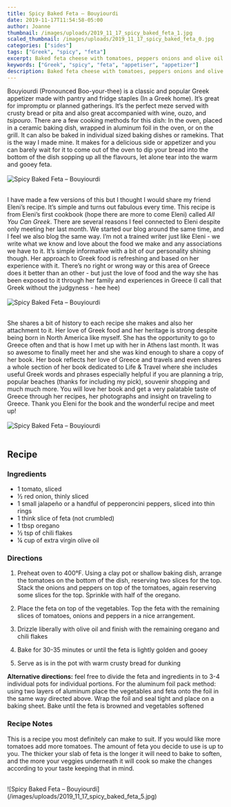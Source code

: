 ```yaml
---
title: Spicy Baked Feta – Bouyiourdi
date: 2019-11-17T11:54:58-05:00
author: Joanne
thumbnail: /images/uploads/2019_11_17_spicy_baked_feta_1.jpg
scaled_thumbnail: /images/uploads/2019_11_17_spicy_baked_feta_0.jpg
categories: ["sides"]
tags: ["Greek", "spicy", "feta"]
excerpt: Baked feta cheese with tomatoes, peppers onions and olive oil 
keywords: ["Greek", "spicy", "feta", "appetiser", "appetizer"]
description: Baked feta cheese with tomatoes, peppers onions and olive oil 
---
```


Bouyiourdi (Pronounced Boo-your-thee) is a classic and popular Greek appetizer made with pantry and fridge staples (In a Greek home). It’s great  for impromptu or planned gatherings. It’s the perfect meze served with crusty bread or pita and also great accompanied with wine, ouzo, and _tsipouro_. There are a few cooking methods for this dish: In the oven, placed in a ceramic baking dish, wrapped in aluminum foil in the oven, or on the grill. It can also be baked in individual sized baking dishes or ramekins. That is the way I made mine. It makes for a delicious side or appetizer and you can barely wait for it to come out of the oven  to dip your bread into the bottom of the dish sopping up all the flavours, let alone tear into the warm and gooey feta. 
</br>
</br>
![Spicy Baked Feta – Bouyiourdi](/images/uploads/2019_11_17_spicy_baked_feta_2.jpg)
</br>
</br>

I have made a few versions of this but I thought I would share my friend Eleni’s recipe. It’s simple and turns out fabulous every time. This recipe is from Eleni’s first cookbook (hope there are more to come Eleni) called _All You Can Greek_. There are several reasons I feel connected to Eleni despite only meeting her last month.  We started our blog around the same time, and I feel we also blog the same way. I’m not a trained writer just like Eleni  - we write what we know and love about the food we make and any associations we have to it. It’s simple informative with a bit of our personality shining though. Her approach to Greek food  is refreshing and based on her experience with it. There’s no right or wrong way or this area of Greece does it better than an other - but just the love of food and the way she has been exposed to it through her family and experiences in Greece (I call that Greek without the judgyness - hee hee)
</br>
</br>
![Spicy Baked Feta – Bouyiourdi](/images/uploads/2019_11_17_spicy_baked_feta_3.jpg)
</br>
</br>

She shares a bit of history to each recipe she makes and also her attachment to it. Her love of Greek food and her heritage is strong despite being born in North America like myself. She has the opportunity to go to Greece often and that is how I met up with her in Athens last month.  It was so awesome to finally meet her and she was kind enough to share a copy of her book. Her book reflects her love of Greece and travels and even shares a whole section of her book dedicated to Life & Travel where she includes useful Greek words and phrases especially helpful if you are planning a trip, popular beaches (thanks for including my pick), souvenir shopping and much much more. You will love her book and get a very palatable taste of Greece through her recipes, her photographs and insight on traveling to Greece. Thank you Eleni for the book and the wonderful recipe and meet up!
</br>
</br>
![Spicy Baked Feta – Bouyiourdi](/images/uploads/2019_11_17_spicy_baked_feta_4.jpg)
</br>
</br>

## Recipe
### Ingredients

* <span itemprop="ingredients">1 tomato, sliced </span>
* <span itemprop="ingredients">&frac12; red onion, thinly sliced 
* <span itemprop="ingredients">1 small jalapeño or a handful of pepperoncini peppers, sliced into thin rings </span>
* <span itemprop="ingredients">1 think slice of feta (not crumbled)</span>
* <span itemprop="ingredients">1 tbsp oregano </span>
* <span itemprop="ingredients">&frac12; tsp of chili flakes </span>
* <span itemprop="ingredients">&frac14; cup of extra virgin olive oil </span>

### Directions 

1. Preheat oven to 400°F. Using a clay pot or shallow baking dish, arrange the tomatoes on the bottom of the dish, reserving two slices for the top. Stack the onions and peppers on top of the tomatoes, again reserving some slices for the top. Sprinkle with half of the oregano. 

1. Place the feta on top of the vegetables. Top the feta with the remaining slices of tomatoes, onions and peppers in a  nice arrangement. 

1. Drizzle liberally with olive oil and finish with the remaining oregano and chili flakes 

1. Bake for 30-35 minutes or until the feta is lightly golden and gooey 

1. Serve as is in the pot with warm crusty bread for dunking 

<strong>Alternative directions:</strong> feel free to divide the feta and ingredients in to 3-4 individual pots for individual portions. For the aluminum foil pack method: using two layers of aluminum place the vegetables and feta onto the foil in the same way directed above. Wrap the foil and seal tight and place on a baking sheet.  Bake until the feta is browned and vegetables softened 
</br>

### Recipe Notes 
This is a recipe you most definitely can make to suit. If you would like more tomatoes add more tomatoes. The amount of feta you decide to use is up to you.  The thicker your slab of feta is the longer it will need to bake to soften, and the more your veggies underneath it will cook so make the changes according to your taste keeping that in mind. 

</br>
![Spicy Baked Feta – Bouyiourdi](/images/uploads/2019_11_17_spicy_baked_feta_5.jpg)